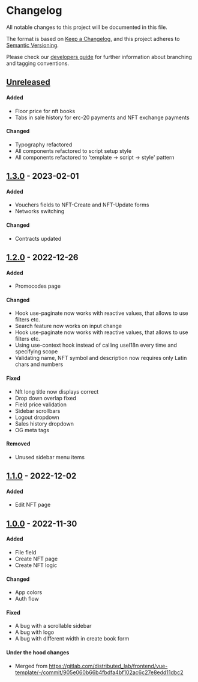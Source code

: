 # Changelog
All notable changes to this project will be documented in this file.

The format is based on [Keep a Changelog](https://keepachangelog.com/en/1.0.0/),
and this project adheres to [Semantic Versioning](https://semver.org/spec/v2.0.0.html).

Please check our [developers guide](https://gitlab.com/tokend/developers-guide)
for further information about branching and tagging conventions.

## [Unreleased]
#### Added
- Floor price for nft books
- Tabs in sale history for erc-20 payments and NFT exchange payments

#### Changed
- Typography refactored
- All components refactored to script setup style
- All components refactored to 'template -> script -> style' pattern

## [1.3.0] - 2023-02-01
#### Added
- Vouchers fields to NFT-Create and NFT-Update forms
- Networks switching

#### Changed
- Contracts updated

## [1.2.0] - 2022-12-26
#### Added
- Promocodes page

#### Changed
- Hook use-paginate now works with reactive values, that allows to use filters etc.
- Search feature now works on input change
- Hook use-paginate now works with reactive values, that allows to use filters etc.
- Using use-context hook instead of calling useI18n every time and specifying scope
- Validating name, NFT symbol and description now requires only Latin chars and numbers

#### Fixed
- Nft long title now displays correct
- Drop down overlap fixed
- Field price validation
- Sidebar scrollbars
- Logout dropdown
- Sales history dropdown
- OG meta tags

#### Removed
- Unused sidebar menu items

## [1.1.0] - 2022-12-02
#### Added
- Edit NFT page

## [1.0.0] - 2022-11-30
#### Added
- File field
- Create NFT page
- Create NFT logic

#### Changed
- App colors
- Auth flow

#### Fixed
- A bug with a scrollable sidebar
- A bug with logo
- A bug with different width in create book form

#### Under the hood changes
- Merged from https://gitlab.com/distributed_lab/frontend/vue-template/-/commit/905e060b66b4fbdfa4bf102ac6c27e8edd11dbc2

[Unreleased]: https://gitlab.com/tokend/nft-books/admin-panel-nft-books/compare/v1.3.0...main
[1.3.0]: https://gitlab.com/tokend/nft-books/admin-panel-nft-books/compare/v1.2.0...v1.3.0
[1.2.0]: https://gitlab.com/tokend/nft-books/admin-panel-nft-books/compare/v1.1.0...v1.2.0
[1.1.0]: https://gitlab.com/tokend/nft-books/admin-panel-nft-books/compare/v1.0.0...v1.1.0
[1.0.0]: https://gitlab.com/tokend/nft-books/admin-panel-nft-books/tags/v1.0.0
